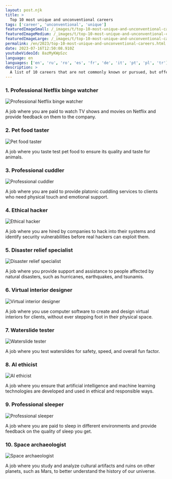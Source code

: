 ```yaml
---
layout: post.njk
title: >
  Top 10 most unique and unconventional careers
tags: ['career', 'unconventional', 'unique']
featuredImageSmall: /_images/t/top-10-most-unique-and-unconventional-careers-cover-en-small.webp
featuredImageMedium: /_images/t/top-10-most-unique-and-unconventional-careers-cover-en-medium.webp
featuredImageLarge: /_images/t/top-10-most-unique-and-unconventional-careers-cover-en-large.webp
permalink: /en/2023/top-10-most-unique-and-unconventional-careers.html
date: 2023-07-16T12:50:08.910Z
youtubeVideoId: 8azMyKWpSzc
language: en
languages: ['en', 'ru', 'ro', 'es', 'fr', 'de', 'it', 'pt', 'pl', 'tr']
description: >
  A list of 10 careers that are not commonly known or pursued, but offer interesting and fulfilling opportunities for those who choose them.
---
```


### 1. Professional Netflix binge watcher

![Professional Netflix binge watcher](/_images/1/15fc0e1af20afe5f235dccb1b0ed4694-medium.webp)

A job where you are paid to watch TV shows and movies on Netflix and provide feedback on them to the company.

### 2. Pet food taster

![Pet food taster](/_images/3/3a17c73391beed6260fd7827cc986d5e-medium.webp)

A job where you taste test pet food to ensure its quality and taste for animals.

### 3. Professional cuddler

![Professional cuddler](/_images/a/a349fc3a5b0f6a5a7f77e7693b94bf2a-medium.webp)

A job where you are paid to provide platonic cuddling services to clients who need physical touch and emotional support.

### 4. Ethical hacker

![Ethical hacker](/_images/d/db39d6ea94b0cd77ebcd0f7387d0c8ba-medium.webp)

A job where you are hired by companies to hack into their systems and identify security vulnerabilities before real hackers can exploit them.

### 5. Disaster relief specialist

![Disaster relief specialist](/_images/2/2b03d9e6ef757d750abecc5fcc986878-medium.webp)

A job where you provide support and assistance to people affected by natural disasters, such as hurricanes, earthquakes, and tsunamis.

### 6. Virtual interior designer

![Virtual interior designer](/_images/e/e4cdad15d838a13ed29f16dbad071b24-medium.webp)

A job where you use computer software to create and design virtual interiors for clients, without ever stepping foot in their physical space.

### 7. Waterslide tester

![Waterslide tester](/_images/b/b0850ec02f817b7836dbfb5ac6e2b434-medium.webp)

A job where you test waterslides for safety, speed, and overall fun factor.

### 8. AI ethicist

![AI ethicist](/_images/6/602673d9bce74be0f3aa0731f9828db2-medium.webp)

A job where you ensure that artificial intelligence and machine learning technologies are developed and used in ethical and responsible ways.

### 9. Professional sleeper

![Professional sleeper](/_images/f/f180c2d6cccbcd20043efa1df0589bca-medium.webp)

A job where you are paid to sleep in different environments and provide feedback on the quality of sleep you get.

### 10. Space archaeologist

![Space archaeologist](/_images/5/551b1f61800030863a3aa879f32a84de-medium.webp)

A job where you study and analyze cultural artifacts and ruins on other planets, such as Mars, to better understand the history of our universe.

